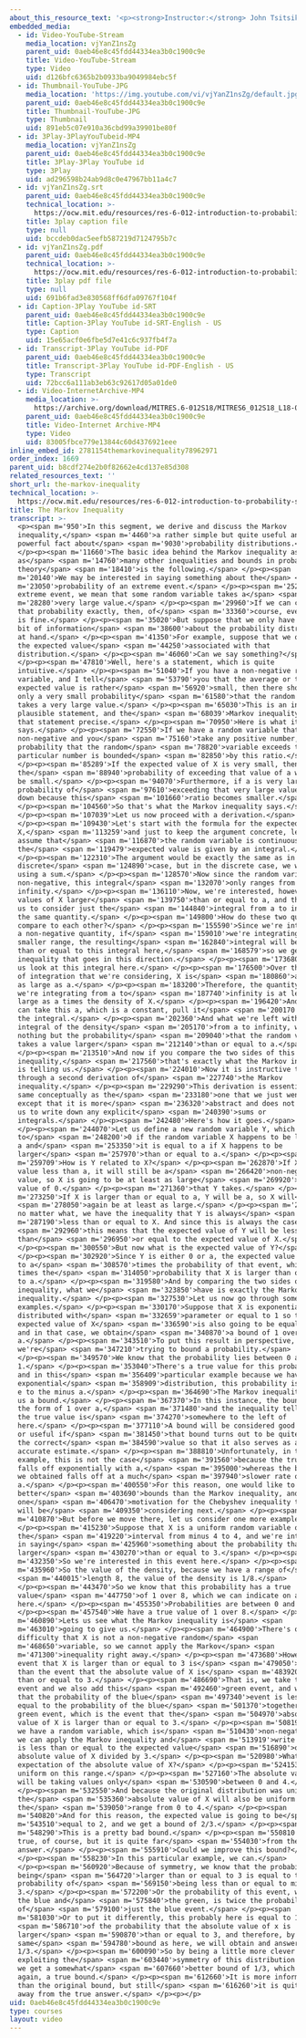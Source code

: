 ```yaml
---
about_this_resource_text: '<p><strong>Instructor:</strong> John Tsitsiklis</p>'
embedded_media:
  - id: Video-YouTube-Stream
    media_location: vjYanZ1nsZg
    parent_uid: 0aeb46e8c45fdd44334ea3b0c1900c9e
    title: Video-YouTube-Stream
    type: Video
    uid: d126bfc6365b2b0933ba9049984ebc5f
  - id: Thumbnail-YouTube-JPG
    media_location: 'https://img.youtube.com/vi/vjYanZ1nsZg/default.jpg'
    parent_uid: 0aeb46e8c45fdd44334ea3b0c1900c9e
    title: Thumbnail-YouTube-JPG
    type: Thumbnail
    uid: 891eb5c07e910a36cbd99a39901be80f
  - id: 3Play-3PlayYouTubeid-MP4
    media_location: vjYanZ1nsZg
    parent_uid: 0aeb46e8c45fdd44334ea3b0c1900c9e
    title: 3Play-3Play YouTube id
    type: 3Play
    uid: ad296598b24ab9d8c0e47967bb11a4c7
  - id: vjYanZ1nsZg.srt
    parent_uid: 0aeb46e8c45fdd44334ea3b0c1900c9e
    technical_location: >-
      https://ocw.mit.edu/resources/res-6-012-introduction-to-probability-spring-2018/part-ii-inference-limit-theorems/the-markov-inequality/vjYanZ1nsZg.srt
    title: 3play caption file
    type: null
    uid: bccdeb0dac5eefb587219d7124795b7c
  - id: vjYanZ1nsZg.pdf
    parent_uid: 0aeb46e8c45fdd44334ea3b0c1900c9e
    technical_location: >-
      https://ocw.mit.edu/resources/res-6-012-introduction-to-probability-spring-2018/part-ii-inference-limit-theorems/the-markov-inequality/vjYanZ1nsZg.pdf
    title: 3play pdf file
    type: null
    uid: 691b6fad3e830568ff6dfa09767f104f
  - id: Caption-3Play YouTube id-SRT
    parent_uid: 0aeb46e8c45fdd44334ea3b0c1900c9e
    title: Caption-3Play YouTube id-SRT-English - US
    type: Caption
    uid: 15e65acf0e6fbe5d7e41c6c937fb4f7a
  - id: Transcript-3Play YouTube id-PDF
    parent_uid: 0aeb46e8c45fdd44334ea3b0c1900c9e
    title: Transcript-3Play YouTube id-PDF-English - US
    type: Transcript
    uid: 72bcc6a111ab3eb63c92617d05a01de0
  - id: Video-InternetArchive-MP4
    media_location: >-
      https://archive.org/download/MITRES.6-012S18/MITRES6_012S18_L18-02_300k.mp4
    parent_uid: 0aeb46e8c45fdd44334ea3b0c1900c9e
    title: Video-Internet Archive-MP4
    type: Video
    uid: 83005fbce779e13844c60d4376921eee
inline_embed_id: 2781154themarkovinequality78962971
order_index: 1669
parent_uid: b8cdf274e2b0f82662e4cd137e85d308
related_resources_text: ''
short_url: the-markov-inequality
technical_location: >-
  https://ocw.mit.edu/resources/res-6-012-introduction-to-probability-spring-2018/part-ii-inference-limit-theorems/the-markov-inequality
title: The Markov Inequality
transcript: >-
  <p><span m='950'>In this segment, we derive and discuss the Markov
  inequality,</span> <span m='4460'>a rather simple but quite useful and
  powerful fact about</span> <span m='9030'>probability distributions.</span>
  </p><p><span m='11660'>The basic idea behind the Markov inequality as well
  as</span> <span m='14760'>many other inequalities and bounds in probability
  theory</span> <span m='18410'>is the following.</span> </p><p><span
  m='20140'>We may be interested in saying something about the</span> <span
  m='23050'>probability of an extreme event.</span> </p><p><span m='25270'>By
  extreme event, we mean that some random variable takes a</span> <span
  m='28280'>very large value.</span> </p><p><span m='29960'>If we can calculate
  that probability exactly, then, of</span> <span m='33360'>course, everything
  is fine.</span> </p><p><span m='35020'>But suppose that we only have a little
  bit of information</span> <span m='38600'>about the probability distribution
  at hand.</span> </p><p><span m='41350'>For example, suppose that we only know
  the expected value</span> <span m='44250'>associated with that
  distribution.</span> </p><p><span m='46060'>Can we say something?</span>
  </p><p><span m='47810'>Well, here's a statement, which is quite
  intuitive.</span> </p><p><span m='51040'>If you have a non-negative random
  variable, and I tell</span> <span m='53790'>you that the average or the
  expected value is rather</span> <span m='56920'>small, then there should be
  only a very small probability</span> <span m='61580'>that the random variable
  takes a very large value.</span> </p><p><span m='65030'>This is an intuitively
  plausible statement, and the</span> <span m='68039'>Markov inequality makes
  that statement precise.</span> </p><p><span m='70950'>Here is what it
  says.</span> </p><p><span m='72550'>If we have a random variable that's
  non-negative and you</span> <span m='75160'>take any positive number, the
  probability that the random</span> <span m='78820'>variable exceeds that
  particular number is bounded</span> <span m='82850'>by this ratio.</span>
  </p><p><span m='85289'>If the expected value of X is very small, then
  the</span> <span m='88940'>probability of exceeding that value of a will also
  be small.</span> </p><p><span m='94070'>Furthermore, if a is very large, the
  probability of</span> <span m='97610'>exceeding that very large value drops
  down because this</span> <span m='101660'>ratio becomes smaller.</span>
  </p><p><span m='104560'>So that's what the Markov inequality says.</span>
  </p><p><span m='107039'>Let us now proceed with a derivation.</span>
  </p><p><span m='109430'>Let's start with the formula for the expected value of
  X,</span> <span m='113259'>and just to keep the argument concrete, let us
  assume that</span> <span m='116870'>the random variable is continuous so that
  the</span> <span m='119479'>expected value is given by an integral.</span>
  </p><p><span m='122310'>The argument would be exactly the same as in the
  discrete</span> <span m='124890'>case, but in the discrete case, we would be
  using a sum.</span> </p><p><span m='128570'>Now since the random variable is
  non-negative, this integral</span> <span m='132070'>only ranges from 0 to
  infinity.</span> </p><p><span m='136110'>Now, we're interested, however, in
  values of X larger</span> <span m='139750'>than or equal to a, and that tempts
  us to consider just the</span> <span m='144840'>integral from a to infinity of
  the same quantity.</span> </p><p><span m='149800'>How do these two quantities
  compare to each other?</span> </p><p><span m='155590'>Since we're integrating
  a non-negative quantity, if</span> <span m='159010'>we're integrating over a
  smaller range, the resulting</span> <span m='162840'>integral will be less
  than or equal to this integral here,</span> <span m='168579'>so we get an
  inequality that goes in this direction.</span> </p><p><span m='173680'>Now let
  us look at this integral here.</span> </p><p><span m='176500'>Over the range
  of integration that we're considering, X is</span> <span m='180860'>at least
  as large as a.</span> </p><p><span m='183200'>Therefore, the quantity that
  we're integrating from a to</span> <span m='187740'>infinity is at least as
  large as a times the density of X.</span> </p><p><span m='196420'>And now we
  can take this a, which is a constant, pull it</span> <span m='200170'>outside
  the integral.</span> </p><p><span m='202360'>And what we're left with is the
  integral of the density</span> <span m='205170'>from a to infinity, which is
  nothing but the probability</span> <span m='209040'>that the random variable
  takes a value larger</span> <span m='212140'>than or equal to a.</span>
  </p><p><span m='213510'>And now if you compare the two sides of this
  inequality,</span> <span m='217560'>that's exactly what the Markov inequality
  is telling us.</span> </p><p><span m='224010'>Now it is instructive to go
  through a second derivation of</span> <span m='227740'>the Markov
  inequality.</span> </p><p><span m='229290'>This derivation is essentially the
  same conceptually as the</span> <span m='233180'>one that we just went through
  except that it is more</span> <span m='236320'>abstract and does not require
  us to write down any explicit</span> <span m='240390'>sums or
  integrals.</span> </p><p><span m='242480'>Here's how it goes.</span>
  </p><p><span m='244070'>Let us define a new random variable Y, which is equal
  to</span> <span m='248200'>0 if the random variable X happens to be less than
  a and</span> <span m='253350'>it is equal to a if X happens to be
  larger</span> <span m='257970'>than or equal to a.</span> </p><p><span
  m='259709'>How is Y related to X?</span> </p><p><span m='262870'>If X takes a
  value less than a, it will still be a</span> <span m='266420'>non-negative
  value, so X is going to be at least as large</span> <span m='269920'>as the
  value of 0.</span> </p><p><span m='271360'>that Y takes.</span> </p><p><span
  m='273250'>If X is larger than or equal to a, Y will be a, so X will</span>
  <span m='278050'>again be at least as large.</span> </p><p><span m='280440'>So
  no matter what, we have the inequality that Y is always</span> <span
  m='287190'>less than or equal to X. And since this is always the case,</span>
  <span m='292960'>this means that the expected value of Y will be less
  than</span> <span m='296950'>or equal to the expected value of X.</span>
  </p><p><span m='300550'>But now what is the expected value of Y?</span>
  </p><p><span m='302920'>Since Y is either 0 or a, the expected value is equal
  to a</span> <span m='308570'>times the probability of that event, which is a
  times the</span> <span m='314050'>probability that X is larger than or equal
  to a.</span> </p><p><span m='319580'>And by comparing the two sides of this
  inequality, what we</span> <span m='323850'>have is exactly the Markov
  inequality.</span> </p><p><span m='327530'>Let us now go through some simple
  examples.</span> </p><p><span m='330170'>Suppose that X is exponentially
  distributed with</span> <span m='332659'>parameter or equal to 1 so that the
  expected value of X</span> <span m='336590'>is also going to be equal to 1,
  and in that case, we obtain</span> <span m='340870'>a bound of 1 over
  a.</span> </p><p><span m='343510'>To put this result in perspective, note that
  we're</span> <span m='347210'>trying to bound a probability.</span>
  </p><p><span m='349570'>We know that the probability lies between 0 and
  1.</span> </p><p><span m='353040'>There's a true value for this probability,
  and in this</span> <span m='356409'>particular example because we have an
  exponential</span> <span m='358909'>distribution, this probability is equal to
  e to the minus a.</span> </p><p><span m='364690'>The Markov inequality gives
  us a bound.</span> </p><p><span m='367370'>In this instance, the bound takes
  the form of 1 over a,</span> <span m='371480'>and the inequality tells us that
  the true value is</span> <span m='374270'>somewhere to the left of
  here.</span> </p><p><span m='377110'>A bound will be considered good or strong
  or useful if</span> <span m='381450'>that bound turns out to be quite close to
  the correct</span> <span m='384590'>value so that it also serves as a fairly
  accurate estimate.</span> </p><p><span m='388810'>Unfortunately, in this
  example, this is not the case</span> <span m='391560'>because the true value
  falls off exponentially with a,</span> <span m='395000'>whereas the bound that
  we obtained falls off at a much</span> <span m='397940'>slower rate of 1 over
  a.</span> </p><p><span m='400550'>For this reason, one would like to have even
  better</span> <span m='403690'>bounds than the Markov inequality, and this is
  one</span> <span m='406470'>motivation for the Chebyshev inequality that we
  will be</span> <span m='409350'>considering next.</span> </p><p><span
  m='410870'>But before we move there, let us consider one more example.</span>
  </p><p><span m='415230'>Suppose that X is a uniform random variable on
  the</span> <span m='419220'>interval from minus 4 to 4, and we're interested
  in saying</span> <span m='425960'>something about the probability that X is
  larger</span> <span m='430270'>than or equal to 3.</span> </p><p><span
  m='432350'>So we're interested in this event here.</span> </p><p><span
  m='435960'>So the value of the density, because we have a range of</span>
  <span m='440015'>length 8, the value of the density is 1/8.</span>
  </p><p><span m='443470'>So we know that this probability has a true
  value</span> <span m='447750'>of 1 over 8, which we can indicate on a diagram
  here.</span> </p><p><span m='455350'>Probabilities are between 0 and 1.</span>
  </p><p><span m='457540'>We have a true value of 1 over 8.</span> </p><p><span
  m='460890'>Lets us see what the Markov inequality is</span> <span
  m='463010'>going to give us.</span> </p><p><span m='464900'>There's one
  difficulty that X is not a non-negative random</span> <span
  m='468650'>variable, so we cannot apply the Markov</span> <span
  m='471300'>inequality right away.</span> </p><p><span m='473680'>However, the
  event that X is larger than or equal to 3 is</span> <span m='479050'>smaller
  than the event that the absolute value of X is</span> <span m='483920'>larger
  than or equal to 3.</span> </p><p><span m='486690'>That is, we take this blue
  event and we also add this</span> <span m='492460'>green event, and we say
  that the probability of the blue</span> <span m='497340'>event is less than or
  equal to the probability of the blue</span> <span m='501370'>together with the
  green event, which is the event that the</span> <span m='504970'>absolute
  value of X is larger than or equal to 3.</span> </p><p><span m='508190'>So now
  we have a random variable, which is</span> <span m='510430'>non-negative, and
  we can apply the Markov inequality and</span> <span m='513919'>write that this
  is less than or equal to the expected value</span> <span m='516890'>of the
  absolute value of X divided by 3.</span> </p><p><span m='520980'>What is this
  expectation of the absolute value of X?</span> </p><p><span m='524153'>X is
  uniform on this range.</span> </p><p><span m='527160'>The absolute value of X
  will be taking values only</span> <span m='530590'>between 0 and 4.</span>
  </p><p><span m='532550'>And because the original distribution was uniform,
  the</span> <span m='535360'>absolute value of X will also be uniform on
  the</span> <span m='539050'>range from 0 to 4.</span> </p><p><span
  m='540820'>And for this reason, the expected value is going to be</span> <span
  m='543510'>equal to 2, and we get a bound of 2/3.</span> </p><p><span
  m='548290'>This is a pretty bad bound.</span> </p><p><span m='550810'>It is
  true, of course, but it is quite far</span> <span m='554030'>from the true
  answer.</span> </p><p><span m='555910'>Could we improve this bound?</span>
  </p><p><span m='558230'>In this particular example, we can.</span>
  </p><p><span m='560920'>Because of symmetry, we know that the probability of
  being</span> <span m='564720'>larger than or equal to 3 is equal to the
  probability of</span> <span m='569150'>being less than or equal to minus
  3.</span> </p><p><span m='572200'>Or the probability of this event, which is
  the blue and</span> <span m='575840'>the green, is twice the probability
  of</span> <span m='579100'>just the blue event.</span> </p><p><span
  m='581030'>Or to put it differently, this probably here is equal to 1/2</span>
  <span m='586710'>of the probability that the absolute value of x is
  larger</span> <span m='590870'>than or equal to 3, and therefore, by using the
  same</span> <span m='594780'>bound as here, we will obtain and answer of
  1/3.</span> </p><p><span m='600090'>So by being a little more clever and
  exploiting the</span> <span m='603440'>symmetry of this distribution around 0,
  we get a somewhat</span> <span m='607660'>better bound of 1/3, which is,
  again, a true bound.</span> </p><p><span m='612660'>It is more informative
  than the original bound, but still</span> <span m='616260'>it is quite far
  away from the true answer.</span> </p><p></p>
uid: 0aeb46e8c45fdd44334ea3b0c1900c9e
type: courses
layout: video
---
```

